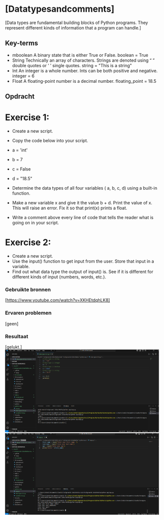 # [Datatypesandcomments]
[Data types are fundamental building blocks of Python programs. They represent different kinds of information that a program can handle.]

## Key-terms
* mboolean
A binary state that is either True or False.
boolean = True
* String
Technically an array of characters. Strings are denoted using “ ” double quotes or ‘ ’ single quotes.
string = "This is a string"
* Int
An integer is a whole number. Ints can be both positive and negative.
integer = 6
* Float
A floating-point number is a decimal number.
floating_point = 18.5

## Opdracht
# Exercise 1:
 - Create a new script.
 - Copy the code below into your script.
 - a = 'int'

 - b = 7

 - c = False

 - d = "18.5"

 - Determine the data types of all four variables ( a, b, c, d) using a built-in function.
  - Make a new variable x and give it the value b + d. Print the value of x. This will raise an error. Fix it so that print(x) prints a float.
 - Write a comment above every line of code that tells the reader what is going on in your script.
 # Exercise 2:
 - Create a new script.
 - Use the input() function to get input from the user. Store that input in a variable.
 - Find out what data type the output of input() is. See if it is different for different kinds of input (numbers, words, etc.).
### Gebruikte bronnen
[https://www.youtube.com/watch?v=XKHEtdqhLK8]

### Ervaren problemen
[geen]

### Resultaat
[gelukt.]
![script1](../00_includes/python/python-3.1.png)
![script2](.././00_includes/python/python-3.2.png)